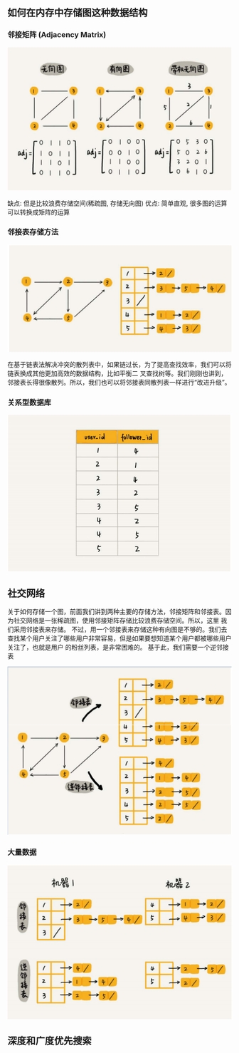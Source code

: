 ## 如何在内存中存储图这种数据结构

### 邻接矩阵 (Adjacency Matrix)

![](图-imgs/20210414160442.png)

缺点: 但是比较浪费存储空间(稀疏图, 存储无向图)
优点: 简单直观, 很多图的运算可以转换成矩阵的运算

### 邻接表存储方法

![](图-imgs/20210414170939.png)

在基于链表法解决冲突的散列表中，如果链过长，为了提高查找效率，我们可以将链表换成其他更加高效的数据结构，比如平衡二
叉查找树等。我们刚刚也讲到，邻接表长得很像散列。所以，我们也可以将邻接表同散列表一样进行“改进升级”。

### 关系型数据库

![](图-imgs/20210414171541.png)

## 社交网络

关于如何存储一个图，前面我们讲到两种主要的存储方法，邻接矩阵和邻接表。因为社交网络是一张稀疏图，使用邻接矩阵存储比较浪费存储空间。所以，这里
我们采用邻接表来存储。
不过，用一个邻接表来存储这种有向图是不够的。我们去查找某个用户关注了哪些用户非常容易，但是如果要想知道某个用户都被哪些用户关注了，也就是用户
的粉丝列表，是非常困难的。
基于此，我们需要一个逆邻接表

![](图-imgs/20210414171427.png)

### 大量数据

![](图-imgs/20210414171510.png)

## 深度和广度优先搜索
